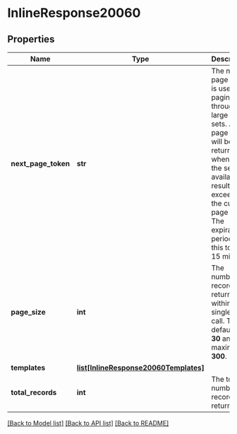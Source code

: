 # InlineResponse20060

## Properties
Name | Type | Description | Notes
------------ | ------------- | ------------- | -------------
**next_page_token** | **str** | The next page token is used to paginate through large result sets. A next page token will be returned whenever the set of available results exceeds the current page size. The expiration period for this token is 15 minutes | [optional] 
**page_size** | **int** | The number of records returned within a single API call. The default is **30** and the maximum is **300**. | [optional] 
**templates** | [**list[InlineResponse20060Templates]**](InlineResponse20060Templates.md) |  | [optional] 
**total_records** | **int** | The total number of records returned. | [optional] 

[[Back to Model list]](../README.md#documentation-for-models) [[Back to API list]](../README.md#documentation-for-api-endpoints) [[Back to README]](../README.md)

